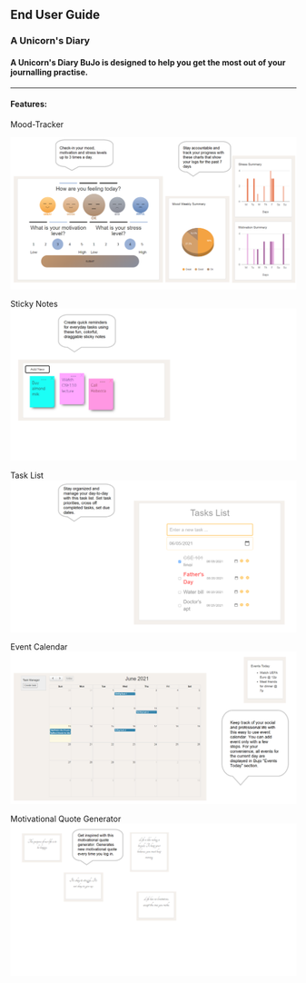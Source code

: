 ## End User Guide

### A Unicorn's Diary

#### A Unicorn's Diary BuJo is designed to help you get the most out of your journalling practise.
***

#### Features:

Mood-Tracker

![Mood-Tracker](https://github.com/cse110-sp21-group26/cse110-sp21-group26/blob/main/specs/users/Mood_Tracker.png)

Sticky Notes
![Sticky Notes](https://github.com/cse110-sp21-group26/cse110-sp21-group26/blob/main/specs/users/Sticky_notes.png)

Task List
![Task List](https://github.com/cse110-sp21-group26/cse110-sp21-group26/blob/main/specs/users/Task_list.png)

Event Calendar
![Event Calendar](https://github.com/cse110-sp21-group26/cse110-sp21-group26/blob/main/specs/users/Calendar.png)

Motivational Quote Generator
![Motivational Quote](https://github.com/cse110-sp21-group26/cse110-sp21-group26/blob/main/specs/users/Quote_generator.png)
